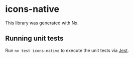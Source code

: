 # icons-native

This library was generated with [Nx](https://nx.dev).

## Running unit tests

Run `nx test icons-native` to execute the unit tests via [Jest](https://jestjs.io).
